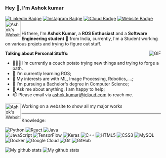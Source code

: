 ### Hey 👋, I'm Ashok kumar

[![Linkedin Badge](https://img.shields.io/badge/-ashok_kumar-blue?style=flat-square&logo=Linkedin&logoColor=white&link=https://www.linkedin.com/in/ashok--kumar/)](https://www.linkedin.com/in/ashok--kumar/)
[![Instagram Badge](https://img.shields.io/badge/-ashok_kumar-purple?style=flat-square&logo=instagram&logoColor=white&link=https://www.instagram.com/regatte00/)](https://www.instagram.com/regatte00/)
[![ICloud Badge](https://img.shields.io/badge/-ashok.kumarj@icloud.com-gray?style=flat-square&logo=apple&logoColor=white&link=mailto:ashok.kumarj@icloud.com)](mailto:ashok.kumarj@icloud.com)
[![Website Badge](https://img.shields.io/badge/-resume-black?style=flat-square)](https://regatte.github.io/RESUME)
<a href="https://regatte.github.io/N-O-N-C-E/index.html">
  <img align="left" alt="Ashok's Website" width="50px" src="https://img.shields.io/badge/-NONCE-black?style=flat-square" />
</a> 
<br />
<br />

Hi there, I'm **Ashok Kumar**, a **ROS Enthusiast** and a **Software Engineering student** 🚀 from India, currently, I'm a Student working on various projets and trying to figure out stuff.


  <img align="right" alt="GIF" src="https://i.pinimg.com/originals/e4/26/70/e426702edf874b181aced1e2fa5c6cde.gif" />

**Talking about Personal Stuffs:**

- 👨🏽‍💻 I’m currently a couch potato trying new things and trying to forge a path.
- 🌱 I’m currently learning ROS; 
- 🤔 My interests are with ML, Image Processing, Robotics,....;
- 💼 I’m pursuing a Bachelor's degree in Computer Science;
- 💬 Ask me about anything, I am happy to help;
- 📫 Please email via ashok.kumarj@icloud.com to reach me.


<a href="https://regatte.github.io/N-O-N-C-E/index.html">
  <img align="left" alt="Ashok's Website" width="50px" src="https://img.shields.io/badge/-NONCE-black?style=flat-square" />
</a> 
Working on a website to show all my major works

____________________________________________________

Knowledge:

![Python](https://img.shields.io/badge/-Python-black?style=flat-square&logo=Python)
![React](https://img.shields.io/badge/-Flutter-black?style=flat-square&logo=Flutter)
![Java](https://img.shields.io/badge/-java-E34A86?style=flat-square&logo=java)  
![JavaScript](https://img.shields.io/badge/-JavaScript-black?style=flat-square&logo=javascript)
![TensorFlow](https://img.shields.io/badge/-TensorFlow-black?style=flat-square&logo=TensorFlow)
![Keras](https://img.shields.io/badge/-Keras-black?style=flat-square&logo=Keras)
![C++](https://img.shields.io/badge/-C++-00599C?style=flat-square&logo=c)
![HTML5](https://img.shields.io/badge/-HTML5-E34F26?style=flat-square&logo=html5&logoColor=white)
![CSS3](https://img.shields.io/badge/-CSS3-1572B6?style=flat-square&logo=css3)
![MySQL](https://img.shields.io/badge/-MySQL-black?style=flat-square&logo=mysql)
![Docker](https://img.shields.io/badge/-Docker-black?style=flat-square&logo=docker)
![Google Cloud](https://img.shields.io/badge/Google%20Cloud-black?style=flat-square&logo=google-cloud)
![Git](https://img.shields.io/badge/-Git-black?style=flat-square&logo=git)
![GitHub](https://img.shields.io/badge/-GitHub-181717?style=flat-square&logo=github)


![My github stats](https://github-readme-stats.vercel.app/api?username=REGATTE&hide=TeX&layout=compact&theme=dracula&count_private=true)
![My github stats](https://github-readme-stats.vercel.app/api/top-langs/?username=REGATTE&hide=TeX&layout=compact&theme=dracula&count_private=true)

